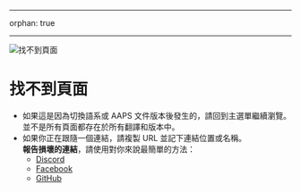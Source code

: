 - - -
orphan: true
- - -

![找不到頁面](./images/404.png)

# 找不到頁面

- 如果這是因為切換語系或 AAPS 文件版本後發生的，請回到主選單繼續瀏覽。 並不是所有頁面都存在於所有翻譯和版本中。
- 如果你正在跟隨一個連結，請複製 URL 並記下連結位置或名稱。  
  **報告損壞的連結**，請使用對你來說最簡單的方法：
  - [Discord](https://discord.com/channels/629952586895851530/817392867995680768)
  - [Facebook](https://www.facebook.com/groups/AndroidAPSUsers)
  - [GitHub](https://github.com/openaps/AndroidAPSdocs/issues)



